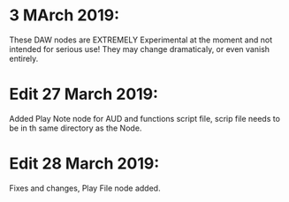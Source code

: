 # 3 MArch 2019:

These DAW nodes are EXTREMELY Experimental at the moment and not intended for serious use!
They may change dramaticaly, or even vanish entirely.

# Edit 27 March 2019:

Added Play Note node for AUD and functions script file, scrip file needs to be in th same directory as the Node.

# Edit 28 March 2019:

Fixes and changes, Play File node added.
